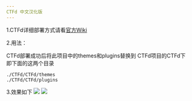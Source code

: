 ```yaml
---
CTFd 中文汉化版
---
```

1.CTFd详细部署方式请看[官方Wiki](https://docs.ctfd.io/)

2.用法：

CTFd部署成功后将此项目中的themes和plugins替换到 CTFd项目的CTFd下<br>
即下面的这两个目录
```
./CTFd/CTFd/themes
./CTFd/CTFd/plugins
```
3.效果如下
![](https://ht0ruial-1258343929.cos.ap-guangzhou.myqcloud.com/github/1.png)
![](https://ht0ruial-1258343929.cos.ap-guangzhou.myqcloud.com/github/2.png)